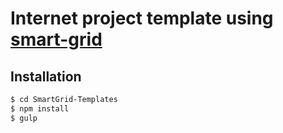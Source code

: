 # Internet project template using [smart-grid](https://github.com/dmitry-lavrik/smart-grid.git)

## Installation

```sh
$ cd SmartGrid-Templates
$ npm install 
$ gulp
```